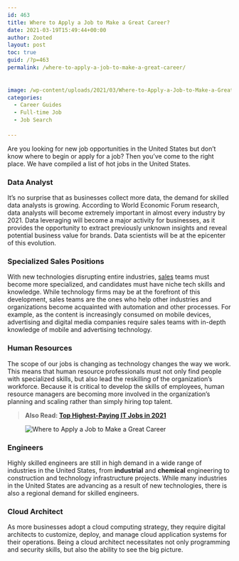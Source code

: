 ```yaml
---
id: 463
title: Where to Apply a Job to Make a Great Career?
date: 2021-03-19T15:49:44+00:00
author: Zooted
layout: post
toc: true
guid: /?p=463
permalink: /where-to-apply-a-job-to-make-a-great-career/


image: /wp-content/uploads/2021/03/Where-to-Apply-a-Job-to-Make-a-Great-Career.jpg
categories:
  - Career Guides
  - Full-time Job
  - Job Search

---
```

Are you looking for new job opportunities in the United States but don&#8217;t know where to begin or apply for a job? Then you&#8217;ve come to the right place. We have compiled a list of hot jobs in the United States.

### **Data Analyst**

It&#8217;s no surprise that as businesses collect more data, the demand for skilled data analysts is growing. According to World Economic Forum research, data analysts will become extremely important in almost every industry by 2021. Data leveraging will become a major activity for businesses, as it provides the opportunity to extract previously unknown insights and reveal potential business value for brands. Data scientists will be at the epicenter of this evolution.



### **Specialized Sales Positions**

With new technologies disrupting entire industries, [sales](/category/sales-job/) teams must become more specialized, and candidates must have niche tech skills and knowledge. While technology firms may be at the forefront of this development, sales teams are the ones who help other industries and organizations become acquainted with automation and other processes. For example, as the content is increasingly consumed on mobile devices, advertising and digital media companies require sales teams with in-depth knowledge of mobile and advertising technology.


### **Human Resources**

The scope of our jobs is changing as technology changes the way we work. This means that human resource professionals must not only find people with specialized skills, but also lead the reskilling of the organization&#8217;s workforce. Because it is critical to develop the skills of employees, human resource managers are becoming more involved in the organization&#8217;s planning and scaling rather than simply hiring top talent.



<blockquote class="wp-block-quote">
  <p>
    <strong>Also Read: <a href="highest-paying-it-jobs-in-2021/">Top Highest-Paying IT Jobs in 2021</a></strong>
  </p>
</blockquote>

<figure class="wp-block-image size-large">

<img loading="lazy" width="900" height="550" src="/wp-content/uploads/2021/03/Where-to-Apply-to-Make-a-Great-Career.jpg" alt="Where to Apply a Job to Make a Great Career" class="wp-image-464" srcset="/wp-content/uploads/2021/03/Where-to-Apply-to-Make-a-Great-Career.jpg 900w, /wp-content/uploads/2021/03/Where-to-Apply-to-Make-a-Great-Career-300x183.jpg 300w, /wp-content/uploads/2021/03/Where-to-Apply-to-Make-a-Great-Career-768x469.jpg 768w" sizes="(max-width: 900px) 100vw, 900px" /> </figure> 

### **Engineers**

Highly skilled engineers are still in high demand in a wide range of industries in the United States, from **industrial** and **chemical** engineering to construction and technology infrastructure projects. While many industries in the United States are advancing as a result of new technologies, there is also a regional demand for skilled engineers.



### **Cloud Architect**

As more businesses adopt a cloud computing strategy, they require digital architects to customize, deploy, and manage cloud application systems for their operations. Being a cloud architect necessitates not only programming and security skills, but also the ability to see the big picture.

